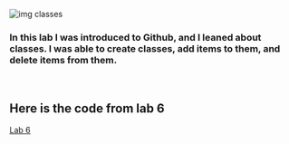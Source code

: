 ![img classes](https://i.morioh.com/1ce653dbd6.png)

### In this lab I was introduced to Github, and I leaned about classes. I was able to create classes, add items to them, and delete items from them.

<br>

## Here is the code from lab 6
[Lab 6](https://github.com/tguthrie1765/cit281-lab6/blob/f66b07f767992263ee041d91a15e56102b06a983/lab6.js)
